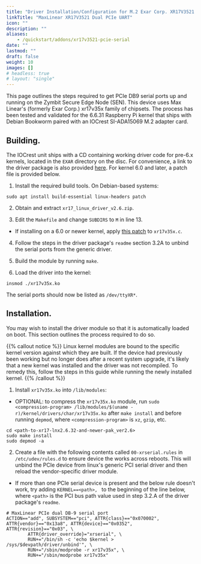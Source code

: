 ```yaml
---
title: "Driver Installation/Configuration for M.2 Exar Corp. XR17V3521 Dual PCIe UART on Zymbit Secure Edge Node."
linkTitle: "MaxLinear XR17V3521 Dual PCIe UART"
icon: ""
description: ""
aliases:
    - /quickstart/addons/xr17v3521-pcie-serial
date: ""
lastmod: ""
draft: false
weight: 10
images: []
# headless: true
# layout: "single"
---
```


This page outlines the steps required to get PCIe DB9 serial ports up and running on the Zymbit Secure Edge Node (SEN). This device uses Max Linear's (formerly Exar Corp.) xr17v35x family of chipsets. The process has been tested and validated for the 6.6.31 Raspberry Pi kernel that ships with Debian Bookworm paired with an IOCrest SI-ADA15069 M.2 adapter card.

## Building.

The IOCrest unit ships with a CD containing working driver code for pre-6.x kernels, located in the `EXAR` directory on the disc. For convenience, a link to the driver package is also provided [here](https://zymbit-addons.s3.amazonaws.com/xr17_linux_driver_v2.6.zip). For kernel 6.0 and later, a patch file is provided below.

1. Install the required build tools. On Debian-based systems:
```
sudo apt install build-essential linux-headers patch
```

2. Obtain and extract `xr17_linux_driver_v2.6.zip`.

3. Edit the `Makefile` and change `SUBDIRS` to `M` in line 13.

- If installing on a 6.0 or newer kernel, apply [this patch](https://zymbit-addons.s3.amazonaws.com/xr17v23x.patch) to `xr17v35x.c`.

4. Follow the steps in the driver package's `readme` section 3.2A to unbind the serial ports from the generic driver.

5. Build the module by running `make`.

6. Load the driver into the kernel:

```
insmod ./xr17v35x.ko
```

The serial ports should now be listed as `/dev/ttyXR*`.

## Installation.

You may wish to install the driver module so that it is automatically loaded on boot. This section outlines the process required to do so.

{{% callout notice %}}
Linux kernel modules are bound to the specific kernel version against which they are built. If the device had previously been working but no longer does after a recent system upgrade, it's likely that a new kernel was installed and the driver was not recompiled. To remedy this, follow the steps in this guide while running the newly installed kernel.
{{% /callout %}}

1. Install `xr17v35x.ko` into `/lib/modules`:

- OPTIONAL: to compress the `xr17v35x.ko` module, run `sudo <compression-program> /lib/modules/$(uname -r)/kernel/drivers/char/xr17v35x.ko` after `make install` and before running `depmod`, where `<compression-program>` is `xz`, `gzip`, etc.

```
cd <path-to-xr17-lnx2.6.32-and-newer-pak_ver2.6>
sudo make install
sudo depmod -a
```

2. Create a file with the following contents called `00-xrserial.rules` in `/etc/udev/rules.d` to ensure device the works across reboots. This will unbind the PCIe device from linux's generic PCI serial driver and then reload the vendor-specific driver module.

- If more than one PCIe serial device is present and the below rule doesn't work, try adding `KERNEL==<path>, ` to the beginning of the line below, where `<path>` is the PCI bus path value used in step 3.2.A of the driver package's `readme`.

```
# MaxLinear PCIe dual DB-9 serial port
ACTION=="add", SUBSYSTEM=="pci", ATTR{class}=="0x070002", ATTR{vendor}=="0x13a8", ATTR{device}=="0x0352", ATTR{revision}=="0x03", \
        ATTR{driver_override}="xrserial", \
        RUN+="/bin/sh -c 'echo $kernel > /sys/$devpath/driver/unbind'", \
        RUN+="/sbin/modprobe -r xr17v35x", \
        RUN+="/sbin/modprobe xr17v35x"
```


<!-- ## Verifying.

To quickly verify that both ports are working as intended, we will establish a connection between the two. This can be done using a female-female DB9 serial cable or by connecting the GND, TXD, and RXD pins on both connectors with jumper wires (note that TXD and RXD connections should be swapped). Next, configure a serial monitor (such as `minicom`) to open `/dev/ttyXR0` and `/tty/XR1`. Type some characters why am I writing this part it's way too straightforward to need help figuring out -->
